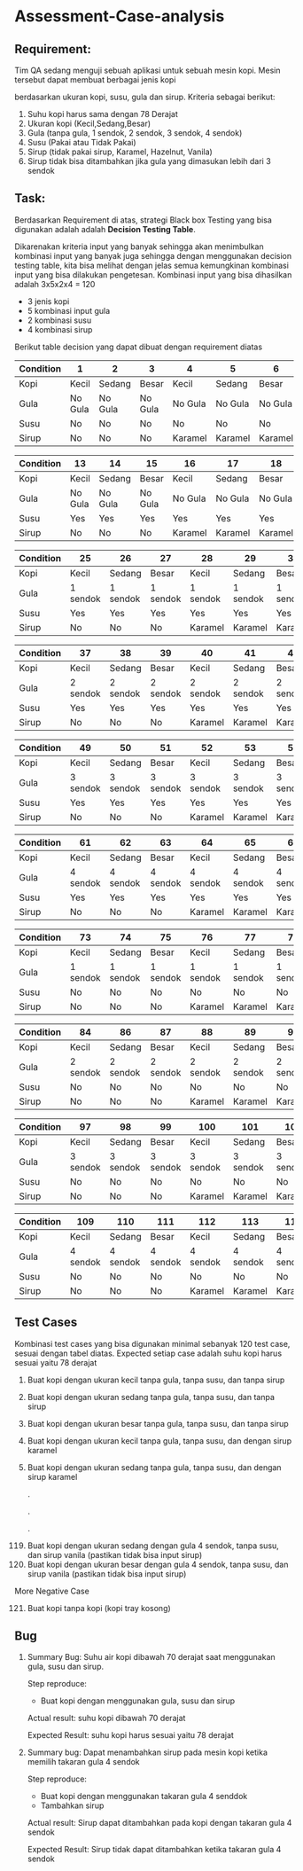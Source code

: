 # Assessment-Case-analysis

## Requirement:
Tim QA sedang menguji sebuah aplikasi untuk sebuah mesin kopi. Mesin tersebut dapat membuat berbagai jenis kopi 

berdasarkan ukuran kopi, susu, gula dan sirup. Kriteria sebagai berikut:

1. Suhu kopi harus sama dengan 78 Derajat
2. Ukuran kopi (Kecil,Sedang,Besar)
3. Gula (tanpa gula, 1 sendok, 2 sendok, 3 sendok, 4 sendok)
4. Susu (Pakai atau Tidak Pakai)
5. Sirup (tidak pakai sirup, Karamel, Hazelnut, Vanila)
6. Sirup tidak bisa ditambahkan jika gula yang dimasukan lebih dari 3 sendok

## Task:
Berdasarkan Requirement di atas, strategi Black box Testing yang bisa digunakan adalah adalah **Decision Testing Table**.

Dikarenakan kriteria input yang banyak sehingga akan menimbulkan kombinasi input yang banyak juga sehingga dengan menggunakan decision testing table, kita bisa melihat dengan jelas semua kemungkinan kombinasi input yang bisa dilakukan pengetesan.
Kombinasi input yang bisa dihasilkan adalah 3x5x2x4 = 120
- 3 jenis kopi
- 5 kombinasi input gula
- 2 kombinasi susu
- 4 kombinasi sirup

Berikut table decision yang dapat dibuat dengan requirement diatas

|Condition |1|2|3|4|5|6|7|8|9|10|11|12|
|----------|-|-|-|-|-|-|-|-|-|-|-|-|
|Kopi|Kecil|Sedang|Besar|Kecil|Sedang|Besar|Kecil|Sedang|Besar|Kecil|Sedang|Besar|
|Gula|No Gula|No Gula|No Gula|No Gula|No Gula|No Gula|No Gula|No Gula|No Gula|No Gula|No Gula|No Gula|
|Susu|No|No|No|No|No|No|No|No|No|No|No|No|
|Sirup|No|No|No|Karamel|Karamel|Karamel|Hazelnut|Hazelnut|Hazelnut|Vanila|Vanila|Vanila|

|Condition |13|14|15|16|17|18|19|20|21|22|23|24|
|----------|-|-|-|-|-|-|-|-|-|-|-|-|
|Kopi|Kecil|Sedang|Besar|Kecil|Sedang|Besar|Kecil|Sedang|Besar|Kecil|Sedang|Besar|
|Gula|No Gula|No Gula|No Gula|No Gula|No Gula|No Gula|No Gula|No Gula|No Gula|No Gula|No Gula|No Gula|
|Susu|Yes|Yes|Yes|Yes|Yes|Yes|Yes|Yes|Yes|Yes|Yes|Yes|
|Sirup|No|No|No|Karamel|Karamel|Karamel|Hazelnut|Hazelnut|Hazelnut|Vanila|Vanila|Vanila|

|Condition |25|26|27|28|29|30|31|32|33|34|36|36|
|----------|-|-|-|-|-|-|-|-|-|-|-|-|
|Kopi|Kecil|Sedang|Besar|Kecil|Sedang|Besar|Kecil|Sedang|Besar|Kecil|Sedang|Besar|
|Gula|1 sendok|1 sendok|1 sendok|1 sendok|1 sendok|1 sendok|1 sendok|1 sendok|1 sendok|1 sendok|1 sendok|1 sendok|
|Susu|Yes|Yes|Yes|Yes|Yes|Yes|Yes|Yes|Yes|Yes|Yes|Yes|
|Sirup|No|No|No|Karamel|Karamel|Karamel|Hazelnut|Hazelnut|Hazelnut|Vanila|Vanila|Vanila|

|Condition |37|38|39|40|41|42|43|44|45|46|47|48|
|----------|-|-|-|-|-|-|-|-|-|-|-|-|
|Kopi|Kecil|Sedang|Besar|Kecil|Sedang|Besar|Kecil|Sedang|Besar|Kecil|Sedang|Besar|
|Gula|2 sendok|2 sendok|2 sendok|2 sendok|2 sendok|2 sendok|2 sendok|2 sendok|2 sendok|2 sendok|2 sendok|2 sendok|
|Susu|Yes|Yes|Yes|Yes|Yes|Yes|Yes|Yes|Yes|Yes|Yes|Yes|
|Sirup|No|No|No|Karamel|Karamel|Karamel|Hazelnut|Hazelnut|Hazelnut|Vanila|Vanila|Vanila|

|Condition |49|50|51|52|53|54|55|56|57|58|59|60|
|----------|-|-|-|-|-|-|-|-|-|-|-|-|
|Kopi|Kecil|Sedang|Besar|Kecil|Sedang|Besar|Kecil|Sedang|Besar|Kecil|Sedang|Besar|
|Gula|3 sendok|3 sendok|3 sendok|3 sendok|3 sendok|3 sendok|3 sendok|3 sendok|3 sendok|3 sendok|3 sendok|3 sendok|
|Susu|Yes|Yes|Yes|Yes|Yes|Yes|Yes|Yes|Yes|Yes|Yes|Yes|
|Sirup|No|No|No|Karamel|Karamel|Karamel|Hazelnut|Hazelnut|Hazelnut|Vanila|Vanila|Vanila|

|Condition |61|62|63|64|65|66|67|68|69|70|71|72|
|----------|-|-|-|-|-|-|-|-|-|-|-|-|
|Kopi|Kecil|Sedang|Besar|Kecil|Sedang|Besar|Kecil|Sedang|Besar|Kecil|Sedang|Besar|
|Gula|4 sendok|4 sendok|4 sendok|4 sendok|4 sendok|4 sendok|4 sendok|4 sendok|4 sendok|4 sendok|4 sendok|4 sendok|
|Susu|Yes|Yes|Yes|Yes|Yes|Yes|Yes|Yes|Yes|Yes|Yes|Yes|
|Sirup|No|No|No|Karamel|Karamel|Karamel|Hazelnut|Hazelnut|Hazelnut|Vanila|Vanila|Vanila|

|Condition |73|74|75|76|77|78|79|80|81|82|83|84|
|----------|-|-|-|-|-|-|-|-|-|-|-|-|
|Kopi|Kecil|Sedang|Besar|Kecil|Sedang|Besar|Kecil|Sedang|Besar|Kecil|Sedang|Besar|
|Gula|1 sendok|1 sendok|1 sendok|1 sendok|1 sendok|1 sendok|1 sendok|1 sendok|1 sendok|1 sendok|1 sendok|1 sendok|
|Susu|No|No|No|No|No|No|No|No|No|No|No|No|
|Sirup|No|No|No|Karamel|Karamel|Karamel|Hazelnut|Hazelnut|Hazelnut|Vanila|Vanila|Vanila|

|Condition |84|86|87|88|89|90|91|92|93|94|95|96|
|----------|-|-|-|-|-|-|-|-|-|-|-|-|
|Kopi|Kecil|Sedang|Besar|Kecil|Sedang|Besar|Kecil|Sedang|Besar|Kecil|Sedang|Besar|
|Gula|2 sendok|2 sendok|2 sendok|2 sendok|2 sendok|2 sendok|2 sendok|2 sendok|2 sendok|2 sendok|2 sendok|2 sendok|
|Susu|No|No|No|No|No|No|No|No|No|No|No|No|
|Sirup|No|No|No|Karamel|Karamel|Karamel|Hazelnut|Hazelnut|Hazelnut|Vanila|Vanila|Vanila|

|Condition |97|98|99|100|101|102|103|104|105|106|107|108|
|----------|-|-|-|-|-|-|-|-|-|-|-|-|
|Kopi|Kecil|Sedang|Besar|Kecil|Sedang|Besar|Kecil|Sedang|Besar|Kecil|Sedang|Besar|
|Gula|3 sendok|3 sendok|3 sendok|3 sendok|3 sendok|3 sendok|3 sendok|3 sendok|3 sendok|3 sendok|3 sendok|3 sendok|
|Susu|No|No|No|No|No|No|No|No|No|No|No|No|
|Sirup|No|No|No|Karamel|Karamel|Karamel|Hazelnut|Hazelnut|Hazelnut|Vanila|Vanila|Vanila|

|Condition |109|110|111|112|113|114|115|116|117|118|119|120|
|----------|-|-|-|-|-|-|-|-|-|-|-|-|
|Kopi|Kecil|Sedang|Besar|Kecil|Sedang|Besar|Kecil|Sedang|Besar|Kecil|Sedang|Besar|
|Gula|4 sendok|4 sendok|4 sendok|4 sendok|4 sendok|4 sendok|4 sendok|4 sendok|4 sendok|4 sendok|4 sendok|4 sendok|
|Susu|No|No|No|No|No|No|No|No|No|No|No|No|
|Sirup|No|No|No|Karamel|Karamel|Karamel|Hazelnut|Hazelnut|Hazelnut|Vanila|Vanila|Vanila|

## Test Cases
Kombinasi test cases yang bisa digunakan minimal sebanyak 120 test case, sesuai dengan tabel diatas.
Expected setiap case adalah suhu kopi harus sesuai yaitu 78 derajat

1. Buat kopi dengan ukuran kecil tanpa gula, tanpa susu, dan tanpa sirup
2. Buat kopi dengan ukuran sedang tanpa gula, tanpa susu, dan tanpa sirup
3. Buat kopi dengan ukuran besar tanpa gula, tanpa susu, dan tanpa sirup
4. Buat kopi dengan ukuran kecil tanpa gula, tanpa susu, dan  dengan sirup karamel
5. Buat kopi dengan ukuran sedang tanpa gula, tanpa susu, dan dengan sirup karamel

    .
    
    .
    
    .

<!-- -->
119.  Buat kopi dengan ukuran sedang dengan gula 4 sendok, tanpa susu, dan sirup vanila (pastikan tidak bisa input sirup)
120.  Buat kopi dengan ukuran besar dengan gula 4 sendok, tanpa susu, dan sirup vanila (pastikan tidak bisa input sirup)

More Negative Case

121. Buat kopi tanpa kopi (kopi tray kosong)

## Bug

1. Summary Bug: Suhu air kopi dibawah 70 derajat saat menggunakan gula, susu dan sirup.

    Step reproduce:
    - Buat kopi dengan menggunakan gula, susu dan sirup

    Actual result: suhu kopi dibawah 70 derajat

    Expected Result: suhu kopi harus sesuai yaitu 78 derajat

2. Summary bug: Dapat menambahkan sirup pada mesin kopi ketika memilih takaran gula 4 sendok

   Step reproduce:
    - Buat kopi dengan menggunakan takaran gula 4 senddok
    - Tambahkan sirup

    Actual result: Sirup dapat ditambahkan pada kopi dengan takaran gula 4 sendok

    Expected Result: Sirup tidak dapat ditambahkan ketika takaran gula 4 sendok